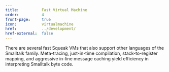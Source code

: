 ```yaml
---
title:          Fast Virtual Machine
order:          4
front-page:     true
icon:           virtualmachine
href:           ../development/
href-external:  false
---
```

There are several fast Squeak VMs that also support other languages of the Smalltalk family. Meta-tracing, just-in-time compilation, stack-to-register mapping, and aggressive in-line message caching yield efficiency in interpreting Smalltalk byte code.
